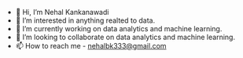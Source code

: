 - 👋 Hi, I’m Nehal Kankanawadi
- 👀 I’m interested in anything realted to data.
- 🌱 I’m currently working on data analytics and machine learning.
- 💞️ I’m looking to collaborate on data analytics and machine learning.
- 📫 How to reach me - nehalbk333@gmail.com
